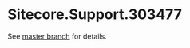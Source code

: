 # Sitecore.Support.303477

See [master branch](https://github.com/sitecoresupport/Sitecore.Support.303477) for details.